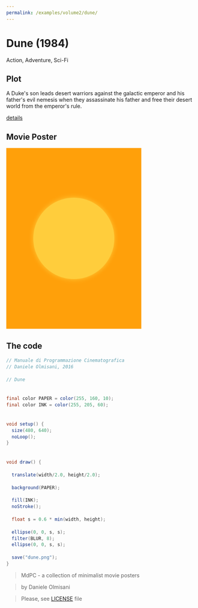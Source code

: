 ```yaml
---
permalink: /examples/volume2/dune/
---
```

# Dune (1984)

Action, Adventure, Sci-Fi

## Plot
A Duke's son leads desert warriors against the galactic emperor and his father's evil nemesis when they assassinate his father and free their desert world from the emperor's rule.

[details](https://www.imdb.com/title/tt0087182/)

## Movie Poster
<img src="dune.png"  width="360px" title="Dune">


## The code
```java
// Manuale di Programmazione Cinematografica
// Daniele Olmisani, 2016

// Dune


final color PAPER = color(255, 160, 10);
final color INK = color(255, 205, 60);


void setup() {
  size(480, 640);
  noLoop();
}


void draw() {
  
  translate(width/2.0, height/2.0);
  
  background(PAPER);
  
  fill(INK);
  noStroke();
  
  float s = 0.6 * min(width, height);
  
  ellipse(0, 0, s, s);
  filter(BLUR, 8);
  ellipse(0, 0, s, s);
  
  save("dune.png");
}
```

> MdPC - a collection of minimalist movie posters

> by Daniele Olmisani

> Please, see [LICENSE](../../../LICENSE) file
